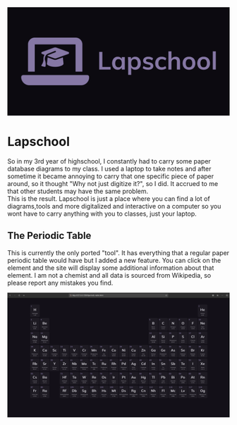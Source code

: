 
<img src=".github/banner.png" alt="Banner">

# Lapschool
So in my 3rd year of highschool, I constantly had to carry
                        some paper database diagrams to my class. I used a laptop to take notes and after sometime it
                        became annoying to carry that one specific piece of paper around, so it thought "Why not just
                        digitize it?", so I did. It accrued to me that other students may have the same problem.
                        <br>
                        This is the result. Lapschool is just a place where you can find a lot of diagrams,tools and more 
                        digitalized and interactive on a computer so you wont have to carry anything with you to classes,
                        just your laptop.

## The Periodic Table
This is currently the only ported "tool". It has everything that a regular paper periodic table would have but I added a new feature. You can click on the element and the site will display some additional information about that element. I am not a chemist and all data is sourced from Wikipedia, so please report any mistakes you find.
<br>

![periodic-table.png](.github/periodic-table.png)